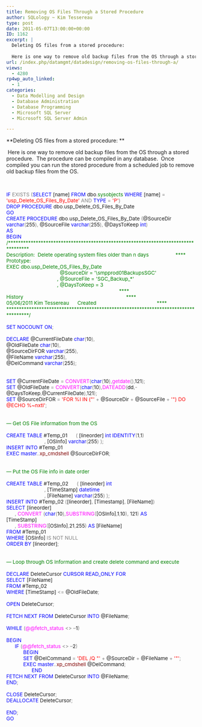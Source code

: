 ```yaml
---
title: Removing OS Files Through a Stored Procedure
author: SQLology ~ Kim Tessereau
type: post
date: 2011-05-07T13:00:00+00:00
ID: 1162
excerpt: |
  Deleting OS files from a stored procedure:  
   
  Here is one way to remove old backup files from the OS through a stored procedure.  The procedure can be compiled in any database.  Once compiled you can run the stored procedure from a scheduled job to r&hellip;
url: /index.php/datamgmt/datadesign/removing-os-files-through-a/
views:
  - 4280
rp4wp_auto_linked:
  - 1
categories:
  - Data Modelling and Design
  - Database Administration
  - Database Programming
  - Microsoft SQL Server
  - Microsoft SQL Server Admin

---
```

**Deleting OS files from a stored procedure: ** 

 Here is one way to remove old backup files from the OS through a stored procedure.  The procedure can be compiled in any database.  Once compiled you can run the stored procedure from a scheduled job to remove old backup files from the OS.

 

<p class="MsoNormal" style="margin: 0in 0in 0pt; mso-layout-grid-align: none;">
  <span style="font-family: &amp;amp; color: blue; font-size: 10pt; mso-no-proof: yes;">IF</span><span style="font-family: &amp;amp; font-size: 10pt; mso-no-proof: yes;"> <span style="color: gray;">EXISTS</span><span style="color: blue;"> </span><span style="color: gray;">(</span><span style="color: blue;">SELECT</span> [name] <span style="color: blue;">FROM</span> dbo<span style="color: gray;">.</span><span style="color: green;">sysobjects</span> <span style="color: blue;">WHERE</span> [name] <span style="color: gray;">=</span> <span style="color: red;">'usp_Delete_OS_Files_By_Date'</span> <span style="color: gray;">AND</span> <span style="color: blue;">TYPE</span> <span style="color: gray;">=</span> <span style="color: red;">'P'</span><span style="color: gray;">)</span><span style="mso-spacerun: yes;">  </span></span>
</p>

<p class="MsoNormal" style="margin: 0in 0in 0pt; mso-layout-grid-align: none;">
  <span style="font-family: &amp;amp; color: blue; font-size: 10pt; mso-no-proof: yes;">DROP</span><span style="font-family: &amp;amp; font-size: 10pt; mso-no-proof: yes;"> <span style="color: blue;">PROCEDURE</span> dbo<span style="color: gray;">.</span>usp_Delete_OS_Files_By_Date</span>
</p>

<p class="MsoNormal" style="margin: 0in 0in 0pt; mso-layout-grid-align: none;">
  <span style="font-family: &amp;amp; color: blue; font-size: 10pt; mso-no-proof: yes;">GO</span>
</p>

<p class="MsoNormal" style="margin: 0in 0in 0pt; mso-layout-grid-align: none;">
  <span style="font-family: &amp;amp; color: blue; font-size: 10pt; mso-no-proof: yes;">CREATE</span><span style="font-family: &amp;amp; font-size: 10pt; mso-no-proof: yes;"> <span style="color: blue;">PROCEDURE</span> dbo<span style="color: gray;">.</span>usp_Delete_OS_Files_By_Date<span style="color: blue;"> </span><span style="color: gray;">(</span>@SourceDir <span style="color: blue;">varchar</span><span style="color: gray;">(</span>255<span style="color: gray;">),</span> @SourceFile <span style="color: blue;">varchar</span><span style="color: gray;">(</span>255<span style="color: gray;">),</span> @DaysToKeep <span style="color: blue;">int</span><span style="color: gray;">)</span></span>
</p>

<p class="MsoNormal" style="margin: 0in 0in 0pt; mso-layout-grid-align: none;">
  <span style="font-family: &amp;amp; color: blue; font-size: 10pt; mso-no-proof: yes;">AS</span>
</p>

<p class="MsoNormal" style="margin: 0in 0in 0pt; mso-layout-grid-align: none;">
  <span style="font-family: &amp;amp; color: blue; font-size: 10pt; mso-no-proof: yes;">BEGIN</span>
</p>

<p class="MsoNormal" style="margin: 0in 0in 0pt; mso-layout-grid-align: none;">
  <span style="font-family: &amp;amp; color: green; font-size: 10pt; mso-no-proof: yes;">/***********************************************************************************<span style="mso-spacerun: yes;">     </span></span>
</p>

<p class="MsoNormal" style="margin: 0in 0in 0pt; mso-layout-grid-align: none;">
  <span style="font-family: &amp;amp; color: green; font-size: 10pt; mso-no-proof: yes;">Description:<span style="mso-spacerun: yes;">  </span>Delete operating system files older than n days<span style="mso-spacerun: yes;">                   </span>****<span style="mso-spacerun: yes;">       </span></span>
</p>

<p class="MsoNormal" style="margin: 0in 0in 0pt; mso-layout-grid-align: none;">
  <span style="font-family: &amp;amp; color: green; font-size: 10pt; mso-no-proof: yes;">Prototype:</span>
</p>

<p class="MsoNormal" style="margin: 0in 0in 0pt; mso-layout-grid-align: none;">
  <span style="font-family: &amp;amp; color: green; font-size: 10pt; mso-no-proof: yes;">EXEC dbo.usp_Delete_OS_Files_By_Date<span style="mso-spacerun: yes;">                                      </span></span>
</p>

<p class="MsoNormal" style="margin: 0in 0in 0pt; mso-layout-grid-align: none;">
  <span style="font-family: &amp;amp; color: green; font-size: 10pt; mso-no-proof: yes;"><span style="mso-spacerun: yes;">                                      </span>@SourceDir = '\smpprod01BackupsSGC'</span>
</p>

<p class="MsoNormal" style="margin: 0in 0in 0pt; mso-layout-grid-align: none;">
  <span style="font-family: &amp;amp; color: green; font-size: 10pt; mso-no-proof: yes;"><span style="mso-spacerun: yes;">                                    </span>, @SourceFile = 'SGC_Backup_*'</span>
</p>

<p class="MsoNormal" style="margin: 0in 0in 0pt; mso-layout-grid-align: none;">
  <span style="font-family: &amp;amp; color: green; font-size: 10pt; mso-no-proof: yes;"><span style="mso-spacerun: yes;">              </span><span style="mso-spacerun: yes;">                      </span>, @DaysToKeep = 3<span style="mso-spacerun: yes;">                  </span></span>
</p>

<p class="MsoNormal" style="margin: 0in 0in 0pt; mso-layout-grid-align: none;">
  <span style="font-family: &amp;amp; color: green; font-size: 10pt; mso-no-proof: yes;"><span style="mso-spacerun: yes;">                                                                                </span>**** </span>
</p>

<p class="MsoNormal" style="margin: 0in 0in 0pt; mso-layout-grid-align: none;">
  <span style="font-family: &amp;amp; color: green; font-size: 10pt; mso-no-proof: yes;">History<span style="mso-spacerun: yes;">                                                                         </span>****</span>
</p>

<p class="MsoNormal" style="margin: 0in 0in 0pt; mso-layout-grid-align: none;">
  <span style="font-family: &amp;amp; color: green; font-size: 10pt; mso-no-proof: yes;">05/06/2011</span><span style="font-family: &amp;amp; color: green; font-size: 10pt; mso-no-proof: yes;"> Kim Tessereau <span style="mso-tab-count: 1;">     </span>Created <span style="mso-spacerun: yes;">       </span><span style="mso-spacerun: yes;">                                   </span>****</span>
</p>

<p class="MsoNormal" style="margin: 0in 0in 0pt; mso-layout-grid-align: none;">
  <span style="font-family: &amp;amp; color: green; font-size: 10pt; mso-no-proof: yes;">************************************************************************************/</span>
</p>

<p class="MsoNormal" style="margin: 0in 0in 0pt; mso-layout-grid-align: none;">
  <span style="font-family: &amp;amp; font-size: 10pt; mso-no-proof: yes;"><span style="mso-spacerun: yes;"> </span></span>
</p>

<p class="MsoNormal" style="margin: 0in 0in 0pt; mso-layout-grid-align: none;">
  <span style="font-family: &amp;amp; color: blue; font-size: 10pt; mso-no-proof: yes;">SET</span><span style="font-family: &amp;amp; font-size: 10pt; mso-no-proof: yes;"> <span style="color: blue;">NOCOUNT</span> <span style="color: blue;">ON</span><span style="color: gray;">;</span></span>
</p>

<p class="MsoNormal" style="margin: 0in 0in 0pt; mso-layout-grid-align: none;">
  <span style="font-family: &amp;amp; font-size: 10pt; mso-no-proof: yes;"> </span>
</p>

<p class="MsoNormal" style="margin: 0in 0in 0pt; mso-layout-grid-align: none;">
  <span style="font-family: &amp;amp; color: blue; font-size: 10pt; mso-no-proof: yes;">DECLARE</span><span style="font-family: &amp;amp; font-size: 10pt; mso-no-proof: yes;"> @CurrentFileDate <span style="color: blue;">char</span><span style="color: gray;">(</span>10<span style="color: gray;">),</span></span>
</p>

<p class="MsoNormal" style="margin: 0in 0in 0pt; mso-layout-grid-align: none;">
  <span style="font-family: &amp;amp; font-size: 10pt; mso-no-proof: yes;">@OldFileDate <span style="color: blue;">char</span><span style="color: gray;">(</span>10<span style="color: gray;">),</span></span>
</p>

<p class="MsoNormal" style="margin: 0in 0in 0pt; mso-layout-grid-align: none;">
  <span style="font-family: &amp;amp; font-size: 10pt; mso-no-proof: yes;">@SourceDirFOR <span style="color: blue;">varchar</span><span style="color: gray;">(</span>255<span style="color: gray;">),</span></span>
</p>

<p class="MsoNormal" style="margin: 0in 0in 0pt; mso-layout-grid-align: none;">
  <span style="font-family: &amp;amp; font-size: 10pt; mso-no-proof: yes;">@FileName <span style="color: blue;">varchar</span><span style="color: gray;">(</span>255<span style="color: gray;">),</span></span>
</p>

<p class="MsoNormal" style="margin: 0in 0in 0pt; mso-layout-grid-align: none;">
  <span style="font-family: &amp;amp; font-size: 10pt; mso-no-proof: yes;">@DelCommand <span style="color: blue;">varchar</span><span style="color: gray;">(</span>255<span style="color: gray;">);</span></span>
</p>

<p class="MsoNormal" style="margin: 0in 0in 0pt; mso-layout-grid-align: none;">
  <span style="font-family: &amp;amp; font-size: 10pt; mso-no-proof: yes;"><span style="mso-spacerun: yes;"> </span></span>
</p>

<p class="MsoNormal" style="margin: 0in 0in 0pt; mso-layout-grid-align: none;">
  <span style="font-family: &amp;amp; font-size: 10pt; mso-no-proof: yes;"> </span>
</p>

<p class="MsoNormal" style="margin: 0in 0in 0pt; mso-layout-grid-align: none;">
  <span style="font-family: &amp;amp; color: blue; font-size: 10pt; mso-no-proof: yes;">SET</span><span style="font-family: &amp;amp; font-size: 10pt; mso-no-proof: yes;"> @CurrentFileDate <span style="color: gray;">=</span> <span style="color: fuchsia;">CONVERT</span><span style="color: gray;">(</span><span style="color: blue;">char</span><span style="color: gray;">(</span>10<span style="color: gray;">),</span><span style="color: fuchsia;">getdate</span><span style="color: gray;">(),</span>121<span style="color: gray;">);</span></span>
</p>

<p class="MsoNormal" style="margin: 0in 0in 0pt; mso-layout-grid-align: none;">
  <span style="font-family: &amp;amp; color: blue; font-size: 10pt; mso-no-proof: yes;">SET</span><span style="font-family: &amp;amp; font-size: 10pt; mso-no-proof: yes;"> @OldFileDate <span style="color: gray;">=</span> <span style="color: fuchsia;">CONVERT</span><span style="color: gray;">(</span><span style="color: blue;">char</span><span style="color: gray;">(</span>10<span style="color: gray;">),</span><span style="color: fuchsia;">DATEADD</span><span style="color: gray;">(</span>dd<span style="color: gray;">,-</span>@DaysToKeep<span style="color: gray;">,</span>@CurrentFileDate<span style="color: gray;">),</span>121<span style="color: gray;">);</span></span>
</p>

<p class="MsoNormal" style="margin: 0in 0in 0pt; mso-layout-grid-align: none;">
  <span style="font-family: &amp;amp; color: blue; font-size: 10pt; mso-no-proof: yes;">SET</span><span style="font-family: &amp;amp; font-size: 10pt; mso-no-proof: yes;"> @SourceDirFOR <span style="color: gray;">=</span> <span style="color: red;">'FOR %I IN ("'</span> <span style="color: gray;">+</span> @SourceDir <span style="color: gray;">+</span> @SourceFile <span style="color: gray;">+</span> <span style="color: red;">'") DO @ECHO %~nxtI'</span><span style="color: gray;">;</span></span>
</p>

<p class="MsoNormal" style="margin: 0in 0in 0pt; mso-layout-grid-align: none;">
  <span style="font-family: &amp;amp; font-size: 10pt; mso-no-proof: yes;"><span style="mso-spacerun: yes;"> </span></span>
</p>

<p class="MsoNormal" style="margin: 0in 0in 0pt; mso-layout-grid-align: none;">
  <span style="font-family: &amp;amp; font-size: 10pt; mso-no-proof: yes;"><span style="mso-spacerun: yes;"> </span></span>
</p>

<p class="MsoNormal" style="margin: 0in 0in 0pt; mso-layout-grid-align: none;">
  <span style="font-family: &amp;amp; color: green; font-size: 10pt; mso-no-proof: yes;">— Get OS File information from the OS</span>
</p>

<p class="MsoNormal" style="margin: 0in 0in 0pt; mso-layout-grid-align: none;">
  <span style="font-family: &amp;amp; font-size: 10pt; mso-no-proof: yes;"><span style="mso-spacerun: yes;"> </span></span>
</p>

<p class="MsoNormal" style="margin: 0in 0in 0pt; mso-layout-grid-align: none;">
  <span style="font-family: &amp;amp; color: blue; font-size: 10pt; mso-no-proof: yes;">CREATE</span><span style="font-family: &amp;amp; font-size: 10pt; mso-no-proof: yes;"> <span style="color: blue;">TABLE</span> #Temp_01<span style="color: blue;"><span style="mso-spacerun: yes;">      </span></span><span style="color: gray;">(</span> [lineorder] <span style="color: blue;">int</span> <span style="color: blue;">IDENTITY</span><span style="color: gray;">(</span>1<span style="color: gray;">,</span>1<span style="color: gray;">)</span><span style="mso-spacerun: yes;">   </span></span>
</p>

<p class="MsoNormal" style="margin: 0in 0in 0pt; mso-layout-grid-align: none;">
  <span style="font-family: &amp;amp; font-size: 10pt; mso-no-proof: yes;"><span style="mso-spacerun: yes;">                           </span><span style="color: gray;">,</span> [OSInfo] <span style="color: blue;">varchar</span><span style="color: gray;">(</span>255<span style="color: gray;">)</span> <span style="color: gray;">);</span></span>
</p>

<p class="MsoNormal" style="margin: 0in 0in 0pt; mso-layout-grid-align: none;">
  <span style="font-family: &amp;amp; color: blue; font-size: 10pt; mso-no-proof: yes;">INSERT</span><span style="font-family: &amp;amp; font-size: 10pt; mso-no-proof: yes;"> <span style="color: blue;">INTO</span> #Temp_01</span>
</p>

<p class="MsoNormal" style="margin: 0in 0in 0pt; mso-layout-grid-align: none;">
  <span style="font-family: &amp;amp; color: blue; font-size: 10pt; mso-no-proof: yes;">EXEC</span><span style="font-family: &amp;amp; font-size: 10pt; mso-no-proof: yes;"> <span style="color: blue;">master</span><span style="color: gray;">..</span><span style="color: maroon;">xp_cmdshell</span><span style="color: blue;"> </span>@SourceDirFOR<span style="color: gray;">;</span></span>
</p>

<p class="MsoNormal" style="margin: 0in 0in 0pt; mso-layout-grid-align: none;">
  <span style="font-family: &amp;amp; font-size: 10pt; mso-no-proof: yes;"><span style="mso-spacerun: yes;"> </span></span>
</p>

<p class="MsoNormal" style="margin: 0in 0in 0pt; mso-layout-grid-align: none;">
  <span style="font-family: &amp;amp; font-size: 10pt; mso-no-proof: yes;"> </span>
</p>

<p class="MsoNormal" style="margin: 0in 0in 0pt; mso-layout-grid-align: none;">
  <span style="font-family: &amp;amp; color: green; font-size: 10pt; mso-no-proof: yes;">— Put the OS File info in date order</span>
</p>

<p class="MsoNormal" style="margin: 0in 0in 0pt; mso-layout-grid-align: none;">
  <span style="font-family: &amp;amp; color: green; font-size: 10pt; mso-no-proof: yes;"> </span>
</p>

<p class="MsoNormal" style="margin: 0in 0in 0pt; mso-layout-grid-align: none;">
  <span style="font-family: &amp;amp; color: blue; font-size: 10pt; mso-no-proof: yes;">CREATE</span><span style="font-family: &amp;amp; font-size: 10pt; mso-no-proof: yes;"> <span style="color: blue;">TABLE</span> #Temp_02<span style="color: blue;"><span style="mso-spacerun: yes;">      </span></span><span style="color: gray;">(</span> [lineorder] <span style="color: blue;">int</span><span style="mso-spacerun: yes;">    </span></span>
</p>

<p class="MsoNormal" style="margin: 0in 0in 0pt; mso-layout-grid-align: none;">
  <span style="font-family: &amp;amp; font-size: 10pt; mso-no-proof: yes;"><span style="mso-spacerun: yes;">                           </span><span style="color: gray;">,</span> [TimeStamp] <span style="color: blue;">datetime</span> </span>
</p>

<p class="MsoNormal" style="margin: 0in 0in 0pt; mso-layout-grid-align: none;">
  <span style="font-family: &amp;amp; font-size: 10pt; mso-no-proof: yes;"><span style="mso-spacerun: yes;">                           </span><span style="color: gray;">,</span> [FileName] <span style="color: blue;">varchar</span><span style="color: gray;">(</span>255<span style="color: gray;">)</span> <span style="color: gray;">);</span></span>
</p>

<p class="MsoNormal" style="margin: 0in 0in 0pt; mso-layout-grid-align: none;">
  <span style="font-family: &amp;amp; color: blue; font-size: 10pt; mso-no-proof: yes;">INSERT</span><span style="font-family: &amp;amp; font-size: 10pt; mso-no-proof: yes;"> <span style="color: blue;">INTO</span> #Temp_02<span style="color: blue;"> </span><span style="color: gray;">(</span>[lineorder]<span style="color: gray;">,</span> [Timestamp]<span style="color: gray;">,</span> [FileName]<span style="color: gray;">)</span></span>
</p>

<p class="MsoNormal" style="margin: 0in 0in 0pt; mso-layout-grid-align: none;">
  <span style="font-family: &amp;amp; color: blue; font-size: 10pt; mso-no-proof: yes;">SELECT</span><span style="font-family: &amp;amp; font-size: 10pt; mso-no-proof: yes;"> [lineorder]</span>
</p>

<p class="MsoNormal" style="margin: 0in 0in 0pt; mso-layout-grid-align: none;">
  <span style="font-family: &amp;amp; font-size: 10pt; mso-no-proof: yes;"><span style="mso-spacerun: yes;">      </span><span style="color: gray;">,</span> <span style="color: fuchsia;">CONVERT</span><span style="color: blue;"> </span><span style="color: gray;">(</span><span style="color: blue;">char</span><span style="color: gray;">(</span>10<span style="color: gray;">),</span><span style="color: fuchsia;">SUBSTRING</span><span style="color: gray;">(</span>[OSInfo]<span style="color: gray;">,</span>1<span style="color: gray;">,</span>10<span style="color: gray;">),</span> 121<span style="color: gray;">)</span> <span style="color: blue;">AS</span> [TimeStamp]<span style="mso-spacerun: yes;">                      </span></span>
</p>

<p class="MsoNormal" style="margin: 0in 0in 0pt; mso-layout-grid-align: none;">
  <span style="font-family: &amp;amp; font-size: 10pt; mso-no-proof: yes;"><span style="mso-spacerun: yes;">      </span><span style="color: gray;">,</span> <span style="color: fuchsia;">SUBSTRING</span><span style="color: gray;">(</span>[OSInfo]<span style="color: gray;">,</span>21<span style="color: gray;">,</span>255<span style="color: gray;">)</span> <span style="color: blue;">AS</span> [FileName]<span style="mso-spacerun: yes;">                       </span></span>
</p>

<p class="MsoNormal" style="margin: 0in 0in 0pt; mso-layout-grid-align: none;">
  <span style="font-family: &amp;amp; color: blue; font-size: 10pt; mso-no-proof: yes;">FROM</span><span style="font-family: &amp;amp; font-size: 10pt; mso-no-proof: yes;"> #Temp_01<span style="mso-spacerun: yes;">                   </span></span>
</p>

<p class="MsoNormal" style="margin: 0in 0in 0pt; mso-layout-grid-align: none;">
  <span style="font-family: &amp;amp; color: blue; font-size: 10pt; mso-no-proof: yes;">WHERE</span><span style="font-family: &amp;amp; font-size: 10pt; mso-no-proof: yes;"> [OSInfo] <span style="color: gray;">IS</span> <span style="color: gray;">NOT</span> <span style="color: gray;">NULL</span><span style="mso-spacerun: yes;">            </span><span style="mso-spacerun: yes;">   </span></span>
</p>

<p class="MsoNormal" style="margin: 0in 0in 0pt; mso-layout-grid-align: none;">
  <span style="font-family: &amp;amp; color: blue; font-size: 10pt; mso-no-proof: yes;">ORDER</span><span style="font-family: &amp;amp; font-size: 10pt; mso-no-proof: yes;"> <span style="color: blue;">BY</span> [lineorder]<span style="color: gray;">;</span></span>
</p>

<p class="MsoNormal" style="margin: 0in 0in 0pt; mso-layout-grid-align: none;">
  <span style="font-family: &amp;amp; font-size: 10pt; mso-no-proof: yes;"><span style="mso-spacerun: yes;"> </span></span>
</p>

<p class="MsoNormal" style="margin: 0in 0in 0pt; mso-layout-grid-align: none;">
  <span style="font-family: &amp;amp; font-size: 10pt; mso-no-proof: yes;"><span style="mso-spacerun: yes;"> </span></span>
</p>

<p class="MsoNormal" style="margin: 0in 0in 0pt; mso-layout-grid-align: none;">
  <span style="font-family: &amp;amp; color: green; font-size: 10pt; mso-no-proof: yes;">— Loop through OS Information and create delete command and execute </span>
</p>

<p class="MsoNormal" style="margin: 0in 0in 0pt; mso-layout-grid-align: none;">
  <span style="font-family: &amp;amp; font-size: 10pt; mso-no-proof: yes;"><span style="mso-spacerun: yes;"> </span></span>
</p>

<p class="MsoNormal" style="margin: 0in 0in 0pt; mso-layout-grid-align: none;">
  <span style="font-family: &amp;amp; color: blue; font-size: 10pt; mso-no-proof: yes;">DECLARE</span><span style="font-family: &amp;amp; font-size: 10pt; mso-no-proof: yes;"> DeleteCursor <span style="color: blue;">CURSOR</span> <span style="color: blue;">READ_ONLY</span> <span style="color: blue;">FOR</span><span style="mso-spacerun: yes;">  </span></span>
</p>

<p class="MsoNormal" style="margin: 0in 0in 0pt; mso-layout-grid-align: none;">
  <span style="font-family: &amp;amp; color: blue; font-size: 10pt; mso-no-proof: yes;">SELECT</span><span style="font-family: &amp;amp; font-size: 10pt; mso-no-proof: yes;"> [FileName]<span style="mso-spacerun: yes;">      </span></span>
</p>

<p class="MsoNormal" style="margin: 0in 0in 0pt; mso-layout-grid-align: none;">
  <span style="font-family: &amp;amp; color: blue; font-size: 10pt; mso-no-proof: yes;">FROM</span><span style="font-family: &amp;amp; font-size: 10pt; mso-no-proof: yes;"> #Temp_02 </span>
</p>

<p class="MsoNormal" style="margin: 0in 0in 0pt; mso-layout-grid-align: none;">
  <span style="font-family: &amp;amp; color: blue; font-size: 10pt; mso-no-proof: yes;">WHERE</span><span style="font-family: &amp;amp; font-size: 10pt; mso-no-proof: yes;"> [TimeStamp] <span style="color: gray;"><=</span> @OldFileDate<span style="color: gray;">;</span></span>
</p>

<p class="MsoNormal" style="margin: 0in 0in 0pt; mso-layout-grid-align: none;">
  <span style="font-family: &amp;amp; font-size: 10pt; mso-no-proof: yes;"><span style="mso-spacerun: yes;"> </span></span>
</p>

<p class="MsoNormal" style="margin: 0in 0in 0pt; mso-layout-grid-align: none;">
  <span style="font-family: &amp;amp; color: blue; font-size: 10pt; mso-no-proof: yes;">OPEN</span><span style="font-family: &amp;amp; font-size: 10pt; mso-no-proof: yes;"> DeleteCursor<span style="color: gray;">;</span></span>
</p>

<p class="MsoNormal" style="margin: 0in 0in 0pt; mso-layout-grid-align: none;">
  <span style="font-family: &amp;amp; font-size: 10pt; mso-no-proof: yes;"><span style="mso-spacerun: yes;"> </span></span>
</p>

<p class="MsoNormal" style="margin: 0in 0in 0pt; mso-layout-grid-align: none;">
  <span style="font-family: &amp;amp; color: blue; font-size: 10pt; mso-no-proof: yes;">FETCH</span><span style="font-family: &amp;amp; font-size: 10pt; mso-no-proof: yes;"> <span style="color: blue;">NEXT</span> <span style="color: blue;">FROM</span> DeleteCursor <span style="color: blue;">INTO</span> @FileName<span style="color: gray;">;</span></span>
</p>

<p class="MsoNormal" style="margin: 0in 0in 0pt; mso-layout-grid-align: none;">
  <span style="font-family: &amp;amp; font-size: 10pt; mso-no-proof: yes;"><span style="mso-spacerun: yes;"> </span></span>
</p>

<p class="MsoNormal" style="margin: 0in 0in 0pt; mso-layout-grid-align: none;">
  <span style="font-family: &amp;amp; color: blue; font-size: 10pt; mso-no-proof: yes;">WHILE </span><span style="font-family: &amp;amp; color: gray; font-size: 10pt; mso-no-proof: yes;">(</span><span style="font-family: &amp;amp; color: fuchsia; font-size: 10pt; mso-no-proof: yes;">@@fetch_status</span><span style="font-family: &amp;amp; font-size: 10pt; mso-no-proof: yes;"> <span style="color: gray;"><></span> <span style="color: gray;">–</span>1<span style="color: gray;">)</span></span>
</p>

<p class="MsoNormal" style="margin: 0in 0in 0pt; mso-layout-grid-align: none;">
  <span style="font-family: &amp;amp; font-size: 10pt; mso-no-proof: yes;"><span style="mso-spacerun: yes;"> </span></span>
</p>

<p class="MsoNormal" style="margin: 0in 0in 0pt; mso-layout-grid-align: none;">
  <span style="font-family: &amp;amp; color: blue; font-size: 10pt; mso-no-proof: yes;">BEGIN</span>
</p>

<p class="MsoNormal" style="margin: 0in 0in 0pt; mso-layout-grid-align: none;">
  <span style="font-family: &amp;amp; font-size: 10pt; mso-no-proof: yes;"><span style="mso-spacerun: yes;">      </span><span style="color: blue;">IF </span><span style="color: gray;">(</span><span style="color: fuchsia;">@@fetch_status</span> <span style="color: gray;"><></span> <span style="color: gray;">–</span>2<span style="color: gray;">)</span><span style="mso-spacerun: yes;">    </span></span>
</p>

<p class="MsoNormal" style="margin: 0in 0in 0pt; mso-layout-grid-align: none;">
  <span style="font-family: &amp;amp; font-size: 10pt; mso-no-proof: yes;"><span style="mso-spacerun: yes;">            </span><span style="color: blue;">BEGIN</span><span style="mso-spacerun: yes;">      </span></span>
</p>

<p class="MsoNormal" style="margin: 0in 0in 0pt; mso-layout-grid-align: none;">
  <span style="font-family: &amp;amp; font-size: 10pt; mso-no-proof: yes;"><span style="mso-spacerun: yes;">            </span><span style="color: blue;">SET</span> @DelCommand <span style="color: gray;">=</span> <span style="color: red;">'</span></span><span style="font-family: &amp;amp; color: red; font-size: 10pt; mso-no-proof: yes;">DEL</span><span style="font-family: &amp;amp; color: red; font-size: 10pt; mso-no-proof: yes;"> /Q "'</span><span style="font-family: &amp;amp; font-size: 10pt; mso-no-proof: yes;"> <span style="color: gray;">+</span> @SourceDir <span style="color: gray;">+</span> @FileName <span style="color: gray;">+</span> <span style="color: red;">'"'</span><span style="color: gray;">;</span><span style="mso-spacerun: yes;">     </span></span>
</p>

<p class="MsoNormal" style="margin: 0in 0in 0pt; mso-layout-grid-align: none;">
  <span style="font-family: &amp;amp; font-size: 10pt; mso-no-proof: yes;"><span style="mso-spacerun: yes;">            </span><span style="color: blue;">EXEC</span> <span style="color: blue;">master</span><span style="color: gray;">..</span><span style="color: maroon;">xp_cmdshell</span><span style="color: blue;"> </span>@DelCommand<span style="color: gray;">;</span></span>
</p>

<p class="MsoNormal" style="margin: 0in 0in 0pt; mso-layout-grid-align: none;">
  <span style="font-family: &amp;amp; font-size: 10pt; mso-no-proof: yes;"><span style="mso-tab-count: 3;">                  </span><span style="color: blue;">END</span><span style="mso-spacerun: yes;">  </span></span>
</p>

<p class="MsoNormal" style="margin: 0in 0in 0pt; mso-layout-grid-align: none;">
  <span style="font-family: &amp;amp; color: blue; font-size: 10pt; mso-no-proof: yes;">FETCH</span><span style="font-family: &amp;amp; font-size: 10pt; mso-no-proof: yes;"> <span style="color: blue;">NEXT</span> <span style="color: blue;">FROM</span> DeleteCursor <span style="color: blue;">INTO</span> @FileName<span style="color: gray;">;</span></span>
</p>

<p class="MsoNormal" style="margin: 0in 0in 0pt; mso-layout-grid-align: none;">
  <span style="font-family: &amp;amp; color: blue; font-size: 10pt; mso-no-proof: yes;">END</span><span style="font-family: &amp;amp; color: gray; font-size: 10pt; mso-no-proof: yes;">;</span>
</p>

<p class="MsoNormal" style="margin: 0in 0in 0pt; mso-layout-grid-align: none;">
  <span style="font-family: &amp;amp; font-size: 10pt; mso-no-proof: yes;"><span style="mso-spacerun: yes;"> </span></span>
</p>

<p class="MsoNormal" style="margin: 0in 0in 0pt; mso-layout-grid-align: none;">
  <span style="font-family: &amp;amp; color: blue; font-size: 10pt; mso-no-proof: yes;">CLOSE</span><span style="font-family: &amp;amp; font-size: 10pt; mso-no-proof: yes;"> DeleteCursor<span style="color: gray;">;</span></span>
</p>

<p class="MsoNormal" style="margin: 0in 0in 0pt; mso-layout-grid-align: none;">
  <span style="font-family: &amp;amp; color: blue; font-size: 10pt; mso-no-proof: yes;">DEALLOCATE</span><span style="font-family: &amp;amp; font-size: 10pt; mso-no-proof: yes;"> DeleteCursor<span style="color: gray;">;</span></span>
</p>

<p class="MsoNormal" style="margin: 0in 0in 0pt; mso-layout-grid-align: none;">
  <span style="font-family: &amp;amp; color: gray; font-size: 10pt; mso-no-proof: yes;"> </span>
</p>

<p class="MsoNormal" style="margin: 0in 0in 0pt; mso-layout-grid-align: none;">
  <span style="font-family: &amp;amp; color: blue; font-size: 10pt; mso-no-proof: yes;">END</span><span style="font-family: &amp;amp; color: gray; font-size: 10pt; mso-no-proof: yes;">;</span>
</p>

<p class="MsoNormal" style="margin: 0in 0in 0pt; mso-layout-grid-align: none;">
  <span style="font-family: &amp;amp; color: blue; font-size: 10pt; mso-no-proof: yes;">GO</span>
</p>

 